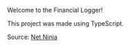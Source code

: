 Welcome to the Financial Logger!

This project was made using TypeScript.

Source: [Net Ninja](https://www.youtube.com/watch?v=2pZmKW9-I_k)